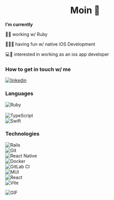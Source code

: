 <h1 align="center"> Moin 👋 </h1>


**I’m currently** 

💎🔴 working w/ Ruby

👨🏼‍💻 having fun w/ native iOS Development

💻📱 interested in working as an ios app developer


### How to get in touch w/ me

[![linkedin](https://img.shields.io/badge/Marius_Preikschat%20-%230077B5.svg?&style=for-the-badge&logo=linkedin&logoColor=white)](https://www.linkedin.com/in/marius-kai-preikschat-1742b7200/)

### Languages

![Ruby](https://img.shields.io/badge/ruby-%23CC342D.svg?&style=for-the-badge&logo=ruby&logoColor=white)
<br>
<br>
![TypeScript](https://img.shields.io/badge/typescript%20-%23007ACC.svg?&style=for-the-badge&logo=typescript&logoColor=white)
<br>
![Swift](https://img.shields.io/badge/swift-%23FA7343.svg?&style=for-the-badge&logo=swift&logoColor=white)

### Technologies

![Rails](https://img.shields.io/badge/rails%20-%23CC0000.svg?&style=for-the-badge&logo=ruby-on-rails&logoColor=white)
<br>
![Git](https://img.shields.io/badge/git%20-%23F05033.svg?&style=for-the-badge&logo=git&logoColor=white)
<br>
![React Native](https://img.shields.io/badge/react_native%20-%2320232a.svg?&style=for-the-badge&logo=react&logoColor=%2361DAFB)
<br>
![Docker](https://img.shields.io/badge/docker%20-%230db7ed.svg?&style=for-the-badge&logo=docker&logoColor=white)
<br>
![GitLab CI](https://img.shields.io/badge/gitlab%20ci-%23181717.svg?style=for-the-badge&logo=gitlab&logoColor=white)
<br>
![MUI](https://img.shields.io/badge/MUI-%230081CB.svg?style=for-the-badge&logo=mui&logoColor=white)
<br>
![React](https://img.shields.io/badge/react-%2320232a.svg?style=for-the-badge&logo=react&logoColor=%2361DAFB)
<br>
![Vite](https://img.shields.io/badge/vite-%23646CFF.svg?style=for-the-badge&logo=vite&logoColor=white)

<!-- https://github.com/Ileriayo/markdown-badges -->

![GIF](https://media.baamboozle.com/uploads/images/396211/1643062590_1515746_gif-url.gif)
